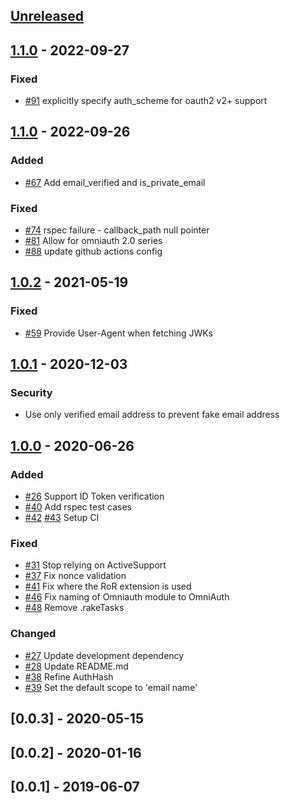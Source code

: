 ## [Unreleased]

## [1.1.0] - 2022-09-27

### Fixed

- [#91](https://github.com/nhosoya/omniauth-apple/pull/91) explicitly specify auth_scheme for oauth2 v2+ support

## [1.1.0] - 2022-09-26

### Added

- [#67](https://github.com/nhosoya/omniauth-apple/pull/67) Add email_verified and is_private_email

### Fixed

- [#74](https://github.com/nhosoya/omniauth-apple/pull/74) rspec failure - callback_path null pointer
- [#81](https://github.com/nhosoya/omniauth-apple/pull/81) Allow for omniauth 2.0 series
- [#88](https://github.com/nhosoya/omniauth-apple/pull/88) update github actions config

## [1.0.2] - 2021-05-19

### Fixed

- [#59](https://github.com/nhosoya/omniauth-apple/pull/59) Provide User-Agent when fetching JWKs


## [1.0.1] - 2020-12-03

### Security

- Use only verified email address to prevent fake email address

## [1.0.0] - 2020-06-26

### Added

- [#26](https://github.com/nhosoya/omniauth-apple/pull/26) Support ID Token verification
- [#40](https://github.com/nhosoya/omniauth-apple/pull/40) Add rspec test cases
- [#42](https://github.com/nhosoya/omniauth-apple/pull/42) [#43](https://github.com/nhosoya/omniauth-apple/pull/43) Setup CI


### Fixed

- [#31](https://github.com/nhosoya/omniauth-apple/pull/31) Stop relying on ActiveSupport
- [#37](https://github.com/nhosoya/omniauth-apple/pull/37) Fix nonce validation
- [#41](https://github.com/nhosoya/omniauth-apple/pull/41) Fix where the RoR extension is used
- [#46](https://github.com/nhosoya/omniauth-apple/pull/46) Fix naming of Omniauth module to OmniAuth
- [#48](https://github.com/nhosoya/omniauth-apple/pull/48) Remove .rakeTasks


### Changed

- [#27](https://github.com/nhosoya/omniauth-apple/pull/27) Update development dependency
- [#28](https://github.com/nhosoya/omniauth-apple/pull/28) Update README.md
- [#38](https://github.com/nhosoya/omniauth-apple/pull/38) Refine AuthHash
- [#39](https://github.com/nhosoya/omniauth-apple/pull/39) Set the default scope to 'email name'

## [0.0.3] - 2020-05-15

## [0.0.2] - 2020-01-16

## [0.0.1] - 2019-06-07

[Unreleased]: https://github.com/nhosoya/omniauth-apple/compare/v1.2.0...master
[1.2.0]: https://github.com/nhosoya/omniauth-apple/compare/v1.1.0...v1.2.0
[1.1.0]: https://github.com/nhosoya/omniauth-apple/compare/v1.0.2...v1.1.0
[1.0.2]: https://github.com/nhosoya/omniauth-apple/compare/v1.0.1...v1.0.2
[1.0.1]: https://github.com/nhosoya/omniauth-apple/compare/v1.0.0...v1.0.1
[1.0.0]: https://github.com/nhosoya/omniauth-apple/compare/v0.0.3...v1.0.0
